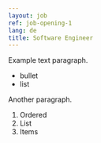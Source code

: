 ```yaml
---
layout: job
ref: job-opening-1
lang: de
title: Software Engineer
---
```


Example text paragraph.

* bullet
* list

Another paragraph.

1. Ordered
2. List
3. Items
